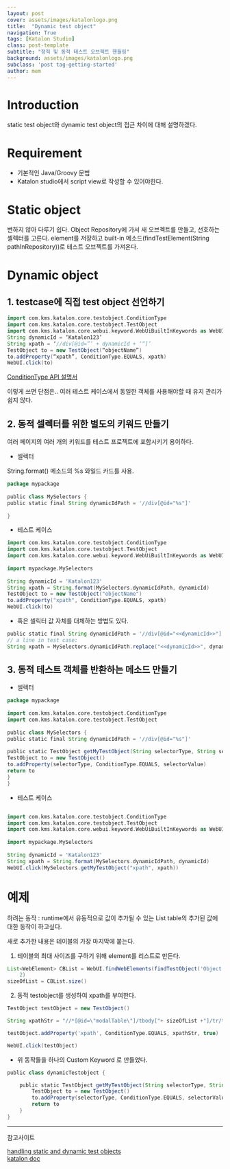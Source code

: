 ```yaml
---
layout: post
cover: assets/images/katalonlogo.png 
title:  "Dynamic test object"
navigation: True
tags: [Katalon Studio]
class: post-template
subtitle: "정적 및 동적 테스트 오브젝트 핸들링"
background: assets/images/katalonlogo.png 
subclass: 'post tag-getting-started'
author: mem
---
```


# Introduction
static test object와 dynamic test object의 접근 차이에 대해 설명하겠다.

# Requirement
* 기본적인 Java/Groovy 문법
* Katalon studio에서 script view로 작성할 수 있어야한다.

# Static object
변하지 않아 다루기 쉽다.
Object Repository에 가서 새 오브젝트를 만들고, 선호하는 셀렉터를 고른다. element를 저장하고 built-in 메소드(findTestElement(String pathInRepository))로 테스트 오브젝트를 가져온다.

# Dynamic object

## 1. testcase에 직접 test object 선언하기

```groovy
import com.kms.katalon.core.testobject.ConditionType
import com.kms.katalon.core.testobject.TestObject
import com.kms.katalon.core.webui.keyword.WebUiBuiltInKeywords as WebUI
String dynamicId = ‘Katalon123’
String xpath = ‘//div[@id=”’ + dynamicId + ‘“]’
TestObject to = new TestObject(“objectName”)
to.addProperty(“xpath”, ConditionType.EQUALS, xpath)
WebUI.click(to)
```

[ConditionType API 설명서](https://api-docs.katalon.com/com/kms/katalon/core/testobject/ConditionType.html)

이렇게 쓰면 단점은.. 여러 테스트 케이스에서 동일한 객체를 사용해야할 때 유지 관리가 쉽지 않다.


## 2. 동적 셀렉터를 위한 별도의 키워드 만들기

여러 페이지의 여러 개의 키워드를 테스트 프로젝트에 포함시키기 용이하다.

* 셀렉터

 String.format() 메소드의 %s 와일드 카드를 사용.

```groovy
package mypackage
 
public class MySelectors {
public static final String dynamicIdPath = '//div[@id="%s"]'
 
}
```

* 테스트 케이스

```groovy
import com.kms.katalon.core.testobject.ConditionType
import com.kms.katalon.core.testobject.TestObject
import com.kms.katalon.core.webui.keyword.WebUiBuiltInKeywords as WebUI
 
import mypackage.MySelectors
 
String dynamicId = 'Katalon123'
String xpath = String.format(MySelectors.dynamicIdPath, dynamicId)
TestObject to = new TestObject("objectName")
to.addProperty("xpath", ConditionType.EQUALS, xpath)
WebUI.click(to)
```

* 혹은 셀릭터 값 자체를 대체하는 방법도 있다.

```groovy
public static final String dynamicIdPath = '//div[@id="<<dynamicId>>"]'
// a line in test case:
String xpath = MySelectors.dynamicIdPath.replace("<<dynamicId>>", dynamicId)
```


## 3. 동적 테스트 객체를 반환하는 메소드 만들기


* 셀렉터

```groovy
package mypackage
 
import com.kms.katalon.core.testobject.ConditionType
import com.kms.katalon.core.testobject.TestObject
 
public class MySelectors {
public static final String dynamicIdPath = '//div[@id="%s"]'
 
public static TestObject getMyTestObject(String selectorType, String selectorValue) {
TestObject to = new TestObject()
to.addProperty(selectorType, ConditionType.EQUALS, selectorValue)
return to
}
}
```

* 테스트 케이스

```groovy

import com.kms.katalon.core.testobject.ConditionType
import com.kms.katalon.core.testobject.TestObject
import com.kms.katalon.core.webui.keyword.WebUiBuiltInKeywords as WebUI
 
import mypackage.MySelectors
 
String dynamicId = 'Katalon123'
String xpath = String.format(MySelectors.dynamicIdPath, dynamicId)
WebUI.click(MySelectors.getMyTestObject("xpath", xpath))
```


# 예제

하려는 동작 : runtime에서 유동적으로 값이 추가될 수 있는 List table의 추가된 값에 대한 동작이 하고싶다.

새로 추가한 내용은 테이블의 가장 마지막에 붙는다.

1. 테이블의 최대 사이즈를 구하기 위해 element를 리스트로 만든다.

```groovy
List<WebElement> CBList = WebUI.findWebElements(findTestObject('Object Repository/Page_Admin_RecruitNotice_CodeManage/checkbox_list_all'), 
    2)
sizeOfList = CBList.size()
```

2. 동적 testobject를 생성하여 xpath를 부여한다.

```groovy
TestObject testObject = new TestObject()

String xpathStr = "//*[@id=\"modalTable\"]/tbody["+ sizeOfList +"]/tr/td[1]/label/input"

testObject.addProperty('xpath', ConditionType.EQUALS, xpathStr, true)

WebUI.click(testObject)
```

* 위 동작들을 하나의 Custom Keyword 로 만들었다.

```groovy
public class dynamicTestobject {

	public static TestObject getMyTestObject(String selectorType, String selectorValue) {
		TestObject to = new TestObject()
		to.addProperty(selectorType, ConditionType.EQUALS, selectorValue)
		return to
	}
}
```


---

참고사이트

[handling static and dynamic test objects](https://medium.com/katalon-studio/handling-static-and-dynamic-test-objects-f49d04667e9d) <br>
[katalon doc](https://docs.katalon.com/katalon-studio/tutorials/handling_static_dynamic_test_objects.html#introduction)